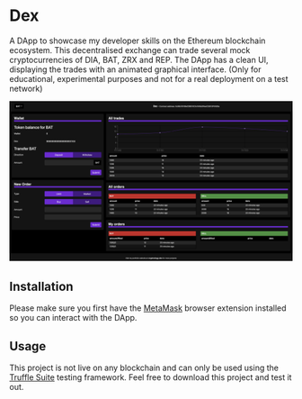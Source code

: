 # Dex

A DApp to showcase my developer skills on the Ethereum blockchain ecosystem. This decentralised exchange can trade several mock cryptocurrencies of DIA, BAT, ZRX and REP. The DApp has a clean UI, displaying the trades with an animated graphical interface. (Only for educational, experimental purposes and not for a real deployment on a test network)

![Dex Cryptocurrencey Exchange](/client/public/dex.png 'Dex')

## Installation

Please make sure you first have the [MetaMask](https://metamask.io/) browser extension installed so you can interact with the DApp.

## Usage

This project is not live on any blockchain and can only be used using the [Truffle Suite](https://www.trufflesuite.com/) testing framework. Feel free to download this project and test it out.
